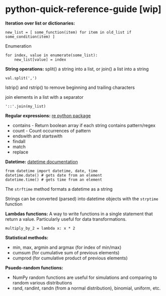 # python-quick-reference-guide [wip]

**Iteration over list or dictionaries:**

    new_list = [ some_function(item) for item in old_list if some_condition(item) ]

Enumeration

    for index, value in enumerate(some_list):
    	new_list[value] = index

**String operations:**
split() a string into a list, or join() a list into a string

    val.split(',')

lstrip() and rstrip() to remove beginning and trailing characters

join elements in a list with a separator

    '::'.join(my_list)

**Regular expressions:**
[re python package](https://pypi.org/project/regex/)

- contains - Return boolean array if each string contains pattern/regex
- count - Count occurrences of pattern
- endswith and startswith
- findall
- match
- replace

**Datetime:**
[datetime documentation](https://docs.python.org/3/library/datetime.html)

    from datetime import datetime, date, time
    datetime.date() # gets date from an element
    datetime.time() # gets time from an element

The `strftime` method formats a datetime as a string

Strings can be converted (parsed) into datetime objects with the `strptime` function

**Lambdas functions:**
A way to write functions in a single statement that return a value. Particularly useful for data transformations.

    multiply_by_2 = lambda x: x * 2

**Statistical methods:**
- min, max, argmin and argmax (for index of min/max)
- cumsum (for cumulative sum of previous elements)
- cumprod (for cumulative product of previous elements)

**Psuedo-random functions:**
- NumPy random functions are useful for simulations and comparing to random various distributions 
- rand, randint, randn (from a normal distribution), binomial, uniform, etc.

<!--stackedit_data:
eyJoaXN0b3J5IjpbOTAyMzUxODgsMTIyMjI4MDU4MCwtMTcwNj
I1NTM2MV19
-->